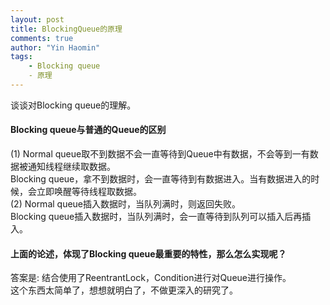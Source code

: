 ```yaml
---
layout: post
title: BlockingQueue的原理
comments: true
author: "Yin Haomin"
tags:
    - Blocking queue
    - 原理
---
```


谈谈对Blocking queue的理解。<br>
#### Blocking queue与普通的Queue的区别<br>
(1) Normal queue取不到数据不会一直等待到Queue中有数据，不会等到一有数据被通知线程继续取数据。<br>
Blocking queue，拿不到数据时，会一直等待到有数据进入。当有数据进入的时候，会立即唤醒等待线程取数据。<br>
(2) Normal queue插入数据时，当队列满时，则返回失败。<br>
Blocking queue插入数据时，当队列满时，会一直等待到队列可以插入后再插入。<br>

#### 上面的论述，体现了Blocking queue最重要的特性，那么怎么实现呢？<br>
答案是: 结合使用了ReentrantLock，Condition进行对Queue进行操作。<br>
这个东西太简单了，想想就明白了，不做更深入的研究了。<br>

